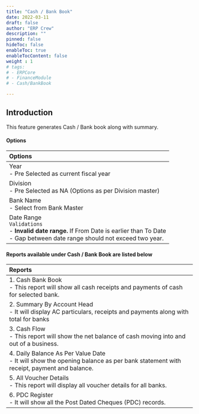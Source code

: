 ```yaml
---
title: "Cash / Bank Book"
date: 2022-03-11
draft: false
author: "ERP Crew"
description: ""
pinned: false
hideToc: false
enableToc: true
enableTocContent: false
weight : 1
# tags: 
# - ERPCore 
# - FinanceModule
# - Cash/BankBook

---
```

## Introduction

This feature generates Cash / Bank book along with summary.


#### Options

|Options|   
  |:------|
  | Year <br> - Pre Selected as current fiscal year
  | Division <br> - Pre Selected as NA (Options as per Division master)
  | Bank Name <br> - Select from Bank Master
  | Date Range <br> `Validations` <br> - **Invalid date range.** If From Date is earlier than To Date  <br> - Gap between date range should not exceed two year.


#### Reports available under Cash / Bank Book are listed below

|Reports|   
  |:------|
  | 1. Cash Bank Book <br> - This report will show all cash receipts and payments of cash for selected bank.
  | 2. Summary By Account Head <br> - It will display AC particulars, receipts and payments along with total for banks
  | 3. Cash Flow <br> - This report will show the net balance of cash moving into and out of a business.
  | 4. Daily Balance As Per Value Date <br> - It will show the opening balance as per bank statement with receipt, payment and balance.
  | 5. All Voucher Details <br> - This report will display all voucher details for all banks.
  | 6. PDC Register <br> - It will show all the Post Dated Cheques (PDC) records.


<!-- Print Summary By Account Head - Bank Book download with Summary sheet  by A/c Head
Print Cash Flow Report - Bank Book download with summary of total Cash inflow / outflow details of Each Bank
Print Daily Balance As Per Value Date - Bank Book download with summary sheet where Bank shorted by Value Date and show Closing Balance of Each date
Print Voucher Details (All Banks) - Bank Book download with summary of All Bank Vouchers Details
Print PDC Register - Bank Book download for Post Dated Cheque -->
